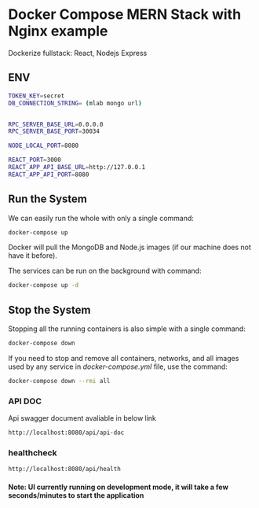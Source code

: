 # Docker Compose MERN Stack with Nginx example

Dockerize fullstack: React, Nodejs Express 
## ENV
```bash
TOKEN_KEY=secret
DB_CONNECTION_STRING= (mlab mongo url)


RPC_SERVER_BASE_URL=0.0.0.0
RPC_SERVER_BASE_PORT=30034

NODE_LOCAL_PORT=8080

REACT_PORT=3000
REACT_APP_API_BASE_URL=http://127.0.0.1
REACT_APP_API_PORT=8080

```

## Run the System
We can easily run the whole with only a single command:
```bash
docker-compose up
```

Docker will pull the MongoDB and Node.js images (if our machine does not have it before).

The services can be run on the background with command:
```bash
docker-compose up -d
```

## Stop the System
Stopping all the running containers is also simple with a single command:
```bash
docker-compose down
```

If you need to stop and remove all containers, networks, and all images used by any service in <em>docker-compose.yml</em> file, use the command:
```bash
docker-compose down --rmi all
```

### API DOC
Api swagger document avaliable in below link

```bash
http://localhost:8080/api/api-doc
```

### healthcheck 
```bash
http://localhost:8080/api/health
```

#### Note: UI currently running on development mode, it will take a few seconds/minutes to start the application
